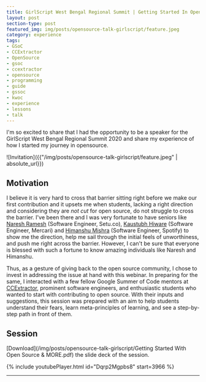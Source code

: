 ```yaml
---
title: GirlScript West Bengal Regional Summit | Getting Started In Open-Source
layout: post
section-type: post
featured_img: img/posts/opensource-talk-girlscript/feature.jpeg
category: experience
tags:
- GSoC
- CCExtractor
- OpenSource
- gsoc
- ccextractor
- opensource
- programming
- guide
- gssoc
- kwoc
- experience
- lessons
- talk
---
```


I'm so excited to share that I had the opportunity to be a speaker for the GirlScript West Bengal Regional Summit 2020 and share my experience of how I started my journey in opensource.

![Invitation]({{"/img/posts/opensource-talk-girlscript/feature.jpeg" | absolute_url}})
## Motivation

I believe it is very hard to cross that barrier sitting right before we make our first contribution and it upsets me when students, lacking a right direction and considering they are *not cut* for open source, do not struggle to cross the barrier. I've been there and I was very fortunate to have seniors like [Naresh Ramesh](https://github.com/ghostwriternr) (Software Engineer, Setu.co), [Kaustubh Hiware](https://github.com/kaustubhhiware) (Software Engineer, Mercari) and [Himanshu Mishra](https://github.com/orkohunter) (Software Engineer, Spotify) to show me the direction, help me sail through the initial feels of unworthiness, and push me right across the barrier. However, I can't be sure that everyone is blessed with such a fortune to know amazing individuals like Naresh and Himanshu.

Thus, as a gesture of giving back to the open source community, I chose to invest in addressing the issue at hand with this webinar. In preparing for the same, I interacted with a few fellow Google Summer of Code mentors at [CCExtractor](https://ccextractor.org), prominent software engineers, and enthusiastic students who wanted to start with contributing to open source. With their inputs and suggestions, this session was prepared with an aim to help students understand their fears, learn meta-principles of learning, and see a step-by-step path in front of them. 

## Session
[Download](/img/posts/opensource-talk-girlscript/Getting Started With Open Source & MORE.pdf) the slide deck of the session.

{% include youtubePlayer.html id="Dqrp2Mgpbs8" start=3966 %}

---
